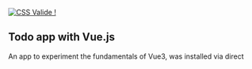 <p>
    <a href="https://jigsaw.w3.org/css-validator/check/referer">
        <img style="border:0;width:88px;height:31px"
            src="https://jigsaw.w3.org/css-validator/images/vcss"
            alt="CSS Valide !" />
    </a>
</p>
       
## Todo app with Vue.js

An app to experiment the fundamentals of Vue3, was installed via direct <script> include

<img src="https://github.com/sfinx13/todo-app-vuejs/raw/main/assets/images/screenshoot.png" alt="Todo App" width="500"/>

## Key concepts applied

Guide : https://v3.vuejs.org/guide/introduction.html

* Components
* Methods
* Props
* Attribute binding
* Special Attributes (key)
* Rendering
* Events
* Forms and v-model

## Demo

https://sfinx13.github.io/todo-app-vuejs/
